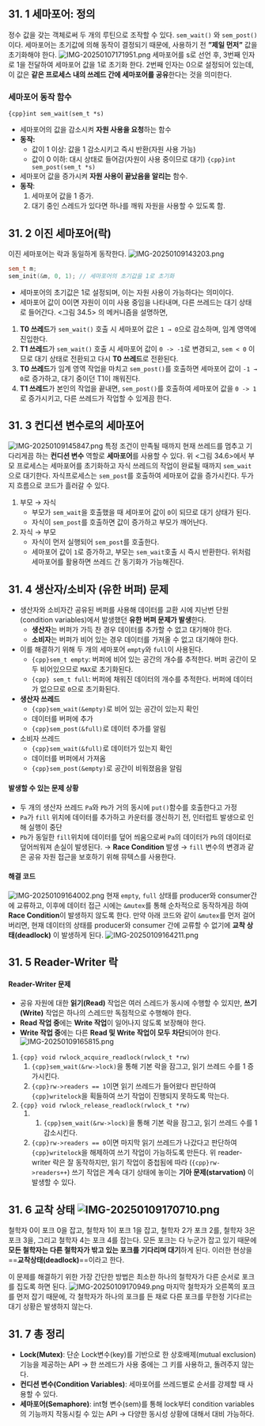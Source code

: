 ## 31. 1 세마포어: 정의
정수 값을 갖는 객체로써 두 개의 루틴으로 조작할 수 있다. 
`sem_wait()` 와 `sem_post()`이다. 
세마포어는 초기값에 의해 동작이 결정되기 때문에, 사용하기 전 **”제일 먼저”** 값을 초기화해야 한다. 
![IMG-20250107171951.png](IMG-20250107171951.png)
세마포어를 s로 선언 후, 3번째 인자로 1을 전달하여 세마포어 값을 1로 초기화 한다. 
2번째 인자는 0으로 설정되어 있는데, 이 값은 **같은 프로세스 내의 쓰레드 간에 세마포어를 공유**한다는 것을 의미한다. 
### 세마포어 동작 함수
`{cpp}int sem_wait(sem_t *s)`
- 세마포어의 값을 감소시켜 **자원 사용을 요청**하는 함수
- **동작:**
	- 값이 1 이상: 값을 1 감소시키고 즉시 반환(자원 사용 가능)
	- 값이 0 이하: 대시 상태로 들어감(자원이 사용 중이므로 대기)
`{cpp}int sem_post(sem_t *s)`
- 세마포어 값을 증가시켜 **자원 사용이 끝났음을 알리는** 함수.
- **동작**:
    1. 세마포어 값을 1 증가.
    2. 대기 중인 스레드가 있다면 하나를 깨워 자원을 사용할 수 있도록 함.

## 31. 2 이진 세마포어(락)
이진 세마포어는 락과 동일하게 동작한다. 
![IMG-20250109143203.png](IMG-20250109143203.png)
```cpp
sem_t m;
sem_init(&m, 0, 1); // 세마포어의 초기값을 1로 초기화 
```
- 세마포어의 초기값은 1로 설정되며, 이는 자원 사용이 가능하다는 의미이다. 
- 세마포어 값이 0이면 자원이 이미 사용 중임을 나타내며, 다른 쓰레드는 대기 상태로 들어간다. 
<그림 34.5> 의 메커니즘을 설명하면, 
1. **T0 쓰레드**가 `sem_wait()` 호출 시 세마포어 값은 `1 → 0`으로 감소하며, 임계 영역에 진입한다. 
2. **T1 쓰레드**가 `sem_wait()` 호출 시 세마포어 값이 `0 -> -1`로 변경되고, `sem < 0` 이므로 대기 상태로 전환되고 다시 **T0 쓰레드**로 전환된다. 
3. **T0 쓰레드**가 임계 영역 작업을 마치고 `sem_post()`를 호출하면 세마포어 값이 `-1 → 0`로 증가하고, 대기 중이던 T1이 깨워진다. 
4. **T1 쓰레드**가 본인의 작업을 끝내면, `sem_post()`를 호출하여 세마포어 값을 `0 -> 1`로 증가시키고, 다른 쓰레드가 작업할 수 있게끔 한다. 
## 31. 3 컨디션 변수로의 세마포어
![IMG-20250109145847.png](IMG-20250109145847.png)
특정 조건이 만족될 때까지 현재 쓰레드를 멈추고 기다리게끔 하는 **컨디션 변수** 역할로 **세마포어**를 사용할 수 있다. 
위 <그림 34.6>에서 부모 프로세스는 세마포어를 초기화하고 자식 쓰레드의 작업이 완료될 때까지 `sem_wait`으로 대기한다. 자식프로세스는 `sem_post`를 호출하여 세마포어 값을 증가시킨다. 
두가지 흐름으로 코드가 흘러갈 수 있다. 
1. 부모 → 자식
	- 부모가 `sem_wait`을 호출했을 때 세마포어 값이 `0`이 되므로 대기 상태가 된다. 
	- 자식이 `sem_post`를 호출하면 값이 증가하고 부모가 깨어난다. 
2. 자식 → 부모
	- 자식이 먼저 실행되어 `sem_post`를 호출한다. 
	- 세마포어 값이 `1`로 증가하고, 부모는 `sem_wait`호출 시 즉시 반환한다. 
위처럼 세마포어를 활용하면 쓰레드 간 동기화가 가능해진다. 

## 31. 4 생산자/소비자 (유한 버퍼) 문제
- 생산자와 소비자간 공유된 버퍼를 사용해 데이터를 교환 시에 지난번 단원(condition variables)에서 발생했던 **유한 버퍼 문제가 발생**한다. 
	- **생산자**는 버퍼가 가득 찬 경우 데이터를 추가할 수 없고 대기해야 한다. 
	- **소비자**는 버퍼가 비어 있는 경우 데이터를 가져올 수 없고 대기해야 한다. 
- 이를 해결하기 위해 두 개의 세마포어 `empty`와 `full`이 사용된다. 
	- `{cpp}sem_t empty`: 버퍼에 비어 있는 공간의 개수를 추적한다. 버퍼 공간이 모두 비어있으므로 `MAX`로 초기화된다. 
	- `{cpp} sem_t full`: 버퍼에 채워진 데이터의 개수를 추적한다. 버퍼에 데이터가 없으므로 `0`으로 초기화된다. 
- **생산자 쓰레드**
	- `{cpp}sem_wait(&empty)`로 비어 있는 공간이 있는지 확인 
	- 데이터를 버퍼에 추가
	- `{cpp}sem_post(&full)`로 데이터 추가를 알림
- 소비자 쓰레드
	- `{cpp}sem_wait(&full)`로 데이터가 있는지 확인
	- 데이터를 버퍼에서 가져옴
	- `{cpp}sem_post(&empty)`로 공간이 비워졌음을 알림
#### 발생할 수 있는 문제 상황
- 두 개의 생산자 쓰레드 `Pa`와 `Pb`가 거의 동시에 `put()`함수를 호출한다고 가정
- `Pa`가 `fill` 위치에 데이터를 추가하고 카운터를 갱신하기 전, 인터럽트 발생으로 인해 실행이 중단
- `Pb`가 동일한 `fill`위치에 데이터를 덮어 씌움으로써 `Pa`의 데이터가 `Pb`의 데이터로 덮어씌워져 손실이 발생된다. → **Race Condition** 발생
→ `fill` 변수의 변경과 같은 공유 자원 접근을 보호하기 위해 뮤텍스를 사용한다. 

#### 해결 코드 
![IMG-20250109164002.png](IMG-20250109164002.png)
현재 `empty`, `full` 상태를 producer와 consumer간에 교류하고, 이후에 데이터 접근 시에는 `&mutex`를 통해 순차적으로 동작하게끔 하여 **Race Condition**이 발생하지 않도록 한다. 
만약 아래 코드와 같이 `&mutex`를 먼저 걸어버리면, 현재 데이터의 상태를 producer와 consumer 간에 교류할 수 없기에 **교착 상태(deadlock)** 이 발생하게 된다. ![IMG-20250109164211.png](IMG-20250109164211.png)
## 31. 5 Reader-Writer 락
#### Reader-Writer 문제
- 공유 자원에 대한 **읽기(Read)** 작업은 여러 스레드가 동시에 수행할 수 있지만, **쓰기(Write)** 작업은 하나의 스레드만 독점적으로 수행해야 한다. 
- **Read 작업 중**에는 **Write 작업**이 일어나지 않도록 보장해야 한다. 
- **Write 작업 중**에는 다른 **Read 및 Write 작업이 모두 차단**되어야 한다. 
![IMG-20250109165815.png](IMG-20250109165815.png)
1. `{cpp} void rwlock_acquire_readlock(rwlock_t *rw)`
	1. `{cpp}sem_wait(&rw->lock)`을 통해 기본 락을 잠그고, 읽기 쓰레드 수를 1 증가시킨다. 
	2. `{cpp}rw->readers == 1`이면 읽기 쓰레드가 들어왔다 판단하여 `{cpp}writelock`을 획들하여 쓰기 작업이 진행되지 못하도록 막는다. 
2. `{cpp} void rwlock_release_readlock(rwlock_t *rw)`
	1. 1. `{cpp}sem_wait(&rw->lock)`을 통해 기본 락을 잠그고, 읽기 쓰레드 수를 1 감소시킨다. 
	2. `{cpp}rw->readers == 0`이면 마지막 읽기 쓰레드가 나갔다고 판단하여 `{cpp}writelock`을 해제하여 쓰기 작업이 가능하도록 만든다. 
위 reader-writer 락은 잘 동작하지만, 읽기 작업이 중첩됨에 따라 (`{cpp}rw->readers++`) 쓰기 작업은 계속 대기 상태에 놓이는 **기아 문제(starvation)** 이 발생할 수 있다. 

## 31. 6 교착 상태 ![IMG-20250109170710.png](IMG-20250109170710.png)
철학자 0이 포크 0을 잡고, 철학자 1이 포크 1을 잡고, 철학자 2가 포크 2를, 철학자 3은 포크 3을, 그리고 철학자 4는 포크 4를 잡는다. 모든 포크는 다 누군가 잡고 있기 때문에 **모든 철학자는 다른 철학자가 밖고 있는 포크를 기다리며 대기**하게 된다. 이러한 현상을 ==**교착상태(deadlock)**==이라고 한다. 

이 문제를 해결하기 위한 가장 간단한 방법은 최소한 하나의 철학자가 다른 순서로 포크를 집도록 하면 된다. ![IMG-20250109170949.png](IMG-20250109170949.png)
마지막 철학자가 오른쪽의 포크를 먼저 잡기 때문에, 각 철학자가 하나의 포크를 든 채로 다른 포크를 무한정 기다르는 대기 상황은 발생하지 않는다. 

## 31. 7 총 정리
- **Lock(Mutex)**: 단순 Lock변수(key)를 기반으로 한 상호배제(mutual exclusion)기능을 제공하는 API
  → 한 쓰레드가 사용 중에는 그 키를 사용하고, 돌려주지 않는다. 
- **컨디션 변수(Condition Variables)**: 세마포어를 쓰레드별로 순서를 강제할 때 사용할 수 있다. 
- **세마포어(Semaphore)**: int형 변수(sem)를 통해 lock부터 condition variables의 기능까지 작동시킬 수 있는 API
  → 다양한 동시성 상황에 대해서 대비 가능하다. 
